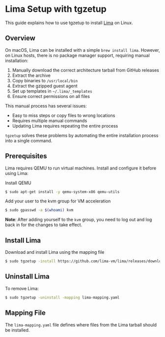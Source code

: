 # Lima Setup with tgzetup

This guide explains how to use tgzetup to install [Lima](https://github.com/lima-vm/lima) on Linux.

## Overview

On macOS, Lima can be installed with a simple `brew install lima`. However, on Linux hosts, there is no package manager support, requiring manual installation:

1. Manually download the correct architecture tarball from GitHub releases
2. Extract the archive
3. Copy binaries to `/usr/local/bin`
4. Extract the gzipped guest agent
5. Set up templates in `~/.lima/_templates`
6. Ensure correct permissions on all files

This manual process has several issues:

- Easy to miss steps or copy files to wrong locations
- Requires multiple manual commands
- Updating Lima requires repeating the entire process

`tgzetup` solves these problems by automating the entire installation process into a single command.

## Prerequisites

Lima requires QEMU to run virtual machines. Install and configure it before using Lima:

Install QEMU

```bash
$ sudo apt-get install -y qemu-system-x86 qemu-utils
```

Add your user to the kvm group for VM acceleration

```bash
$ sudo gpasswd -a $(whoami) kvm
```

**Note**: After adding yourself to the `kvm` group, you need to log out and log back in for the changes to take effect.

## Install Lima

Download and install Lima using the mapping file

```bash
$ sudo tgzetup -install https://github.com/lima-vm/lima/releases/download/v1.2.1/lima-1.2.1-Linux-x86_64.tar.gz -mapping lima-mapping.yaml
```

## Uninstall Lima

To remove Lima:

```bash
$ sudo tgzetup -uninstall -mapping lima-mapping.yaml
```

## Mapping File

The `lima-mapping.yaml` file defines where files from the Lima tarball should be installed.
